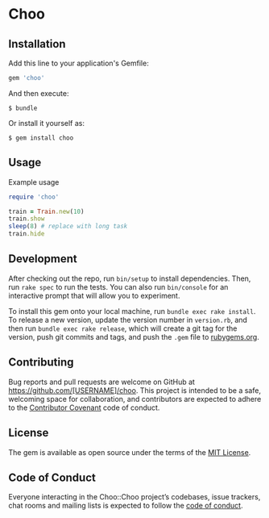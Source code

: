 # Choo

## Installation

Add this line to your application's Gemfile:

```ruby
gem 'choo'
```

And then execute:

    $ bundle

Or install it yourself as:

    $ gem install choo

## Usage

Example usage
``` ruby
require 'choo'

train = Train.new(10)
train.show
sleep(8) # replace with long task
train.hide
```

## Development

After checking out the repo, run `bin/setup` to install dependencies. Then, run `rake spec` to run the tests. You can also run `bin/console` for an interactive prompt that will allow you to experiment.

To install this gem onto your local machine, run `bundle exec rake install`. To release a new version, update the version number in `version.rb`, and then run `bundle exec rake release`, which will create a git tag for the version, push git commits and tags, and push the `.gem` file to [rubygems.org](https://rubygems.org).

## Contributing

Bug reports and pull requests are welcome on GitHub at https://github.com/[USERNAME]/choo. This project is intended to be a safe, welcoming space for collaboration, and contributors are expected to adhere to the [Contributor Covenant](http://contributor-covenant.org) code of conduct.

## License

The gem is available as open source under the terms of the [MIT License](https://opensource.org/licenses/MIT).

## Code of Conduct

Everyone interacting in the Choo::Choo project’s codebases, issue trackers, chat rooms and mailing lists is expected to follow the [code of conduct](https://github.com/[USERNAME]/choo/blob/master/CODE_OF_CONDUCT.md).

